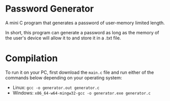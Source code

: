 # Password Generator
A mini C program that generates a password of user-memory limited length.

In short, this program can generate a password as long as the memory of the user's device will allow it to and store it in a .txt file.

# Compilation
To run it on your PC, first download the `main.c` file and run either of the commands below depending on your operating system:

* Linux: `gcc -o generator.out generator.c`
* Windows: `x86_64-w64-mingw32-gcc -o generator.exe generator.c`
